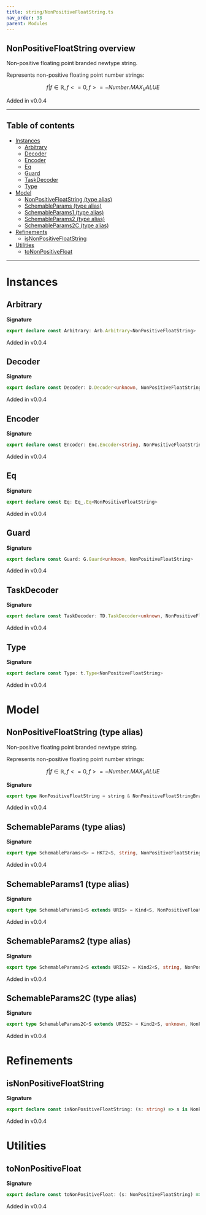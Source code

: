 ```yaml
---
title: string/NonPositiveFloatString.ts
nav_order: 38
parent: Modules
---
```


## NonPositiveFloatString overview

Non-positive floating point branded newtype string.

Represents non-positive floating point number strings:

```math
 { f | f ∈ ℝ, f <= 0, f >= -Number.MAX_VALUE }
```

Added in v0.0.4

---

<h2 class="text-delta">Table of contents</h2>

- [Instances](#instances)
  - [Arbitrary](#arbitrary)
  - [Decoder](#decoder)
  - [Encoder](#encoder)
  - [Eq](#eq)
  - [Guard](#guard)
  - [TaskDecoder](#taskdecoder)
  - [Type](#type)
- [Model](#model)
  - [NonPositiveFloatString (type alias)](#nonpositivefloatstring-type-alias)
  - [SchemableParams (type alias)](#schemableparams-type-alias)
  - [SchemableParams1 (type alias)](#schemableparams1-type-alias)
  - [SchemableParams2 (type alias)](#schemableparams2-type-alias)
  - [SchemableParams2C (type alias)](#schemableparams2c-type-alias)
- [Refinements](#refinements)
  - [isNonPositiveFloatString](#isnonpositivefloatstring)
- [Utilities](#utilities)
  - [toNonPositiveFloat](#tononpositivefloat)

---

# Instances

## Arbitrary

**Signature**

```ts
export declare const Arbitrary: Arb.Arbitrary<NonPositiveFloatString>
```

Added in v0.0.4

## Decoder

**Signature**

```ts
export declare const Decoder: D.Decoder<unknown, NonPositiveFloatString>
```

Added in v0.0.4

## Encoder

**Signature**

```ts
export declare const Encoder: Enc.Encoder<string, NonPositiveFloatString>
```

Added in v0.0.4

## Eq

**Signature**

```ts
export declare const Eq: Eq_.Eq<NonPositiveFloatString>
```

Added in v0.0.4

## Guard

**Signature**

```ts
export declare const Guard: G.Guard<unknown, NonPositiveFloatString>
```

Added in v0.0.4

## TaskDecoder

**Signature**

```ts
export declare const TaskDecoder: TD.TaskDecoder<unknown, NonPositiveFloatString>
```

Added in v0.0.4

## Type

**Signature**

```ts
export declare const Type: t.Type<NonPositiveFloatString>
```

Added in v0.0.4

# Model

## NonPositiveFloatString (type alias)

Non-positive floating point branded newtype string.

Represents non-positive floating point number strings:

```math
 { f | f ∈ ℝ, f <= 0, f >= -Number.MAX_VALUE }
```

**Signature**

```ts
export type NonPositiveFloatString = string & NonPositiveFloatStringBrand
```

Added in v0.0.4

## SchemableParams (type alias)

**Signature**

```ts
export type SchemableParams<S> = HKT2<S, string, NonPositiveFloatString>
```

Added in v0.0.4

## SchemableParams1 (type alias)

**Signature**

```ts
export type SchemableParams1<S extends URIS> = Kind<S, NonPositiveFloatString>
```

Added in v0.0.4

## SchemableParams2 (type alias)

**Signature**

```ts
export type SchemableParams2<S extends URIS2> = Kind2<S, string, NonPositiveFloatString>
```

Added in v0.0.4

## SchemableParams2C (type alias)

**Signature**

```ts
export type SchemableParams2C<S extends URIS2> = Kind2<S, unknown, NonPositiveFloatString>
```

Added in v0.0.4

# Refinements

## isNonPositiveFloatString

**Signature**

```ts
export declare const isNonPositiveFloatString: (s: string) => s is NonPositiveFloatString
```

Added in v0.0.4

# Utilities

## toNonPositiveFloat

**Signature**

```ts
export declare const toNonPositiveFloat: (s: NonPositiveFloatString) => NonPositiveFloat.NonPositiveFloat
```

Added in v0.0.4
